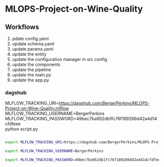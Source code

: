 # MLOPS-Project-on-Wine-Quality


## Workflows

1. pdate config.yaml
2. update schema.yaml
3. update params.yaml
4. update the entity
5. update the configuration manager in src config
6. update the components
7. update the pipeline
8. update the main.py
9. update the app.py



### dagshub

MLFLOW_TRACKING_URI=https://dagshub.com/BergerPerkins/MLOPS-Project-on-Wine-Quality.mlflow \
MLFLOW_TRACKING_USERNAME=BergerPerkins \
MLFLOW_TRACKING_PASSWORD=49bec7ba952db1fc76f189266d42a4d14cfdfeee \
python script.py

```bash

export MLFLOW_TRACKING_URI=https://dagshub.com/BergerPerkins/MLOPS-Project-on-Wine-Quality.mlflow

export MLFLOW_TRACKING_USERNAME=BergerPerkins

export MLFLOW_TRACKING_PASSWORD=49bec7ba952db1fc76f189266d42a4d14cfdfeee

```